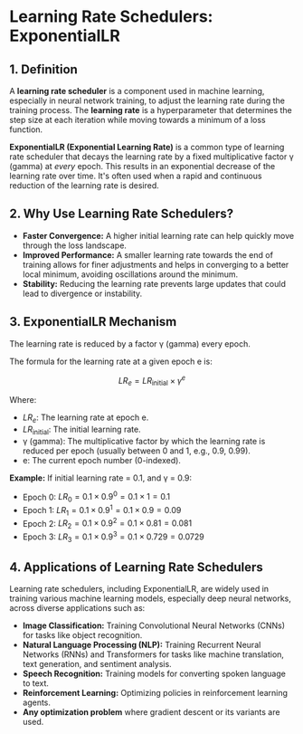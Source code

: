# **Learning Rate Schedulers: ExponentialLR**

## **1. Definition**
A **learning rate scheduler** is a component used in machine learning, especially in neural network training, to adjust the learning rate during the training process. The **learning rate** is a hyperparameter that determines the step size at each iteration while moving towards a minimum of a loss function.

**ExponentialLR (Exponential Learning Rate)** is a common type of learning rate scheduler that decays the learning rate by a fixed multiplicative factor γ (gamma) at *every* epoch. This results in an exponential decrease of the learning rate over time. It's often used when a rapid and continuous reduction of the learning rate is desired.

## **2. Why Use Learning Rate Schedulers?**
* **Faster Convergence:** A higher initial learning rate can help quickly move through the loss landscape.
* **Improved Performance:** A smaller learning rate towards the end of training allows for finer adjustments and helps in converging to a better local minimum, avoiding oscillations around the minimum.
* **Stability:** Reducing the learning rate prevents large updates that could lead to divergence or instability.

## **3. ExponentialLR Mechanism**
The learning rate is reduced by a factor γ (gamma) every epoch.

The formula for the learning rate at a given epoch e is:

$$LR_e = LR_{\text{initial}} \times \gamma^e$$

Where:
* $LR_e$: The learning rate at epoch e.
* $LR_{\text{initial}}$: The initial learning rate.
* γ (gamma): The multiplicative factor by which the learning rate is reduced per epoch (usually between 0 and 1, e.g., 0.9, 0.99).
* e: The current epoch number (0-indexed).

**Example:**
If initial learning rate = 0.1, and γ = 0.9:
* Epoch 0: $LR_0 = 0.1 \times 0.9^0 = 0.1 \times 1 = 0.1$
* Epoch 1: $LR_1 = 0.1 \times 0.9^1 = 0.1 \times 0.9 = 0.09$
* Epoch 2: $LR_2 = 0.1 \times 0.9^2 = 0.1 \times 0.81 = 0.081$
* Epoch 3: $LR_3 = 0.1 \times 0.9^3 = 0.1 \times 0.729 = 0.0729$

## **4. Applications of Learning Rate Schedulers**
Learning rate schedulers, including ExponentialLR, are widely used in training various machine learning models, especially deep neural networks, across diverse applications such as:
* **Image Classification:** Training Convolutional Neural Networks (CNNs) for tasks like object recognition.
* **Natural Language Processing (NLP):** Training Recurrent Neural Networks (RNNs) and Transformers for tasks like machine translation, text generation, and sentiment analysis.
* **Speech Recognition:** Training models for converting spoken language to text.
* **Reinforcement Learning:** Optimizing policies in reinforcement learning agents.
* **Any optimization problem** where gradient descent or its variants are used.
